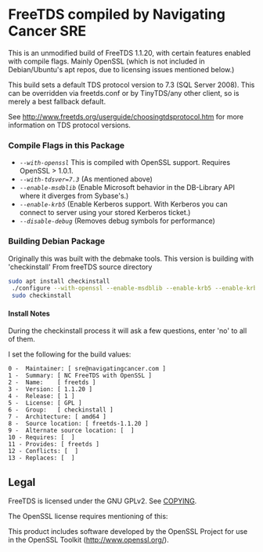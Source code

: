 # FreeTDS compiled by Navigating Cancer SRE

This is an unmodified build of FreeTDS 1.1.20, with certain features
enabled with compile flags. Mainly OpenSSL (which is not included in
Debian/Ubuntu's apt repos, due to licensing issues mentioned below.)

This build sets a default TDS protocol version to 7.3 (SQL Server 2008). This can be overridden
via freetds.conf or by TinyTDS/any other client, so is merely a best fallback default.

See http://www.freetds.org/userguide/choosingtdsprotocol.htm for more information on TDS protocol versions.

### Compile Flags in this Package

* *`--with-openssl`* This is compiled with OpenSSL support. Requires OpenSSL > 1.0.1.
* *`--with-tdsver=7.3`* (As mentioned above)
* *`--enable-msdblib`* (Enable Microsoft behavior in the DB-Library API where it diverges from Sybase's.)
* *`--enable-krb5`* (Enable Kerberos support. With Kerberos you can connect to server using your stored Kerberos ticket.)
* *`--disable-debug`* (Removes debug symbols for performance)


### Building Debian Package

Originally this was built with the debmake tools. This version is building with 'checkinstall'
From freeTDS source directory
```bash
sudo apt install checkinstall
 ./configure --with-openssl --enable-msdblib --enable-krb5 --enable-krb5 --with-tdsver=7.3
 sudo checkinstall
```

#### Install Notes

During the checkinstall process it will ask a few questions, enter 'no' to all of them.

I set the following for the build values:

```
0 -  Maintainer: [ sre@navigatingcancer.com ]
1 -  Summary: [ NC FreeTDS with OpenSSL ]
2 -  Name:    [ freetds ]
3 -  Version: [ 1.1.20 ]
4 -  Release: [ 1 ]
5 -  License: [ GPL ]
6 -  Group:   [ checkinstall ]
7 -  Architecture: [ amd64 ]
8 -  Source location: [ freetds-1.1.20 ]
9 -  Alternate source location: [  ]
10 - Requires: [  ]
11 - Provides: [ freetds ]
12 - Conflicts: [  ]
13 - Replaces: [  ]
```

## Legal

FreeTDS is licensed under the GNU GPLv2. See [COPYING](COPYING).

The OpenSSL license requires mentioning of this:

This product includes software developed by the OpenSSL Project for use in the OpenSSL Toolkit (http://www.openssl.org/).
